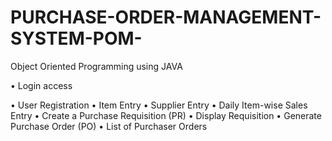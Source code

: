 # PURCHASE-ORDER-MANAGEMENT-SYSTEM-POM-
Object Oriented Programming using JAVA

•	Login access

•	User Registration
•	Item Entry
•	Supplier Entry
•	Daily Item-wise Sales Entry
•	Create a Purchase Requisition (PR)
•	Display Requisition 
•	Generate Purchase Order (PO)
•	List of Purchaser Orders
